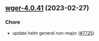

## [wger-4.0.41](https://github.com/truecharts/charts/compare/wger-4.0.40...wger-4.0.41) (2023-02-27)

### Chore

- update helm general non-major ([#7725](https://github.com/truecharts/charts/issues/7725))
  
  